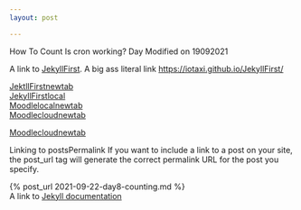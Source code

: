 ```yaml
---
layout: post

---
```


How To Count
Is cron working?
Day 
Modified on 19092021


A link to [JekyllFirst](https://iotaxi.github.io/JekyllFirst/). A big ass literal link <https://iotaxi.github.io/JekyllFirst/>

<a href="https://iotaxi.github.io/JekyllFirst/" target="_blank">JektllFirstnewtab</a>  
<a href="http://localhost:4000/JekyllFirst/" target="_blank">JekyllFirstlocal</a>  
<a href="http://localhost/" target="_blank">Moodlelocalnewtab</a>  
<a href="https://appliedmaths.moodlecloud.com/login/index.php" target="_blank">Moodlecloudnewtab</a>  




<a href="appliedmaths.moodlecloud.com" target="_blank">Moodlecloudnewtab</a>

Linking to postsPermalink
If you want to include a link to a post on your site, the post_url tag will generate the correct permalink URL for the post you specify.

{% post_url 2021-09-22-day8-counting.md %}  
A link to [Jekyll documentation](https://jekyllrb.com/docs/liquid/tags/#linking-to-posts/)  

